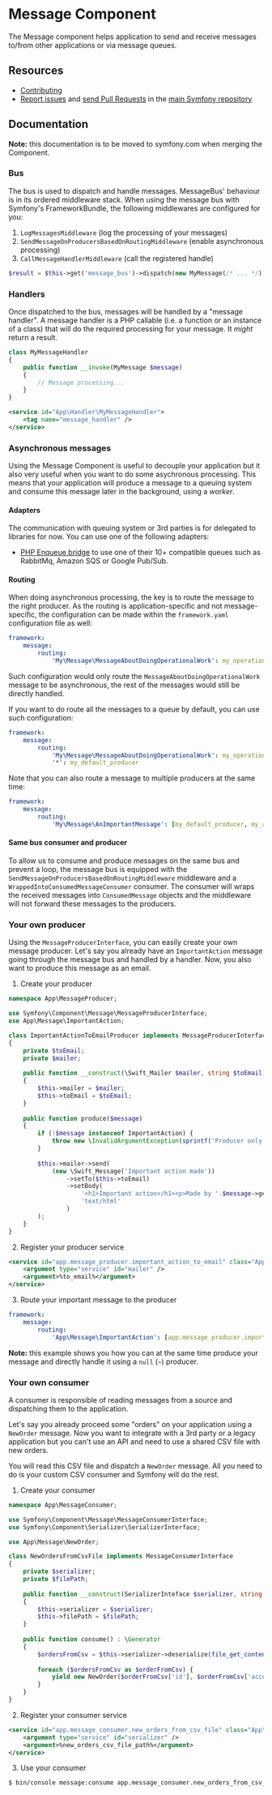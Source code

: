 Message Component
=================

The Message component helps application to send and receive messages to/from other applications or via
message queues.

Resources
---------

  * [Contributing](https://symfony.com/doc/current/contributing/index.html)
  * [Report issues](https://github.com/symfony/symfony/issues) and
    [send Pull Requests](https://github.com/symfony/symfony/pulls)
    in the [main Symfony repository](https://github.com/symfony/symfony)


Documentation
-------------

**Note:** this documentation is to be moved to symfony.com when merging the Component.

### Bus

The bus is used to dispatch and handle messages. MessageBus' behaviour is in its ordered middleware stack. When using
the message bus with Symfony's FrameworkBundle, the following middlewares are configured for you:

1. `LogMessagesMiddleware` (log the processing of your messages)
2. `SendMessageOnProducersBasedOnRoutingMiddleware` (enable asynchronous processing)
3. `CallMessageHandlerMiddleware` (call the registered handle)

```php
$result = $this->get('message_bus')->dispatch(new MyMessage(/* ... */));
```

### Handlers

Once dispatched to the bus, messages will be handled by a "message handler". A message handler is a PHP callable 
(i.e. a function or an instance of a class) that will do the required processing for your message. It _might_ return a
result.

```php
class MyMessageHandler
{
    public function __invoke(MyMessage $message)
    {
        // Message processing...
    }
}
```

```xml
<service id="App\Handler\MyMessageHandler">
    <tag name="message_handler" />
</service>
```

### Asynchronous messages

Using the Message Component is useful to decouple your application but it also very useful when you want to do some
asychronous processing. This means that your application will produce a message to a queuing system and consume this
message later in the background, using a _worker_.

#### Adapters

The communication with queuing system or 3rd parties is for delegated to libraries for now. You can use one of the 
following adapters:

- [PHP Enqueue bridge](https://github.com/sroze/enqueue-bridge) to use one of their 10+ compatible queues such as 
  RabbitMq, Amazon SQS or Google Pub/Sub.

#### Routing

When doing asynchronous processing, the key is to route the message to the right producer. As the routing is
application-specific and not message-specific, the configuration can be made within the `framework.yaml` 
configuration file as well:

```yaml
framework:
    message:
        routing:
            'My\Message\MessageAboutDoingOperationalWork': my_operations_producer
```

Such configuration would only route the `MessageAboutDoingOperationalWork` message to be asynchronous, the rest of the
messages would still be directly handled.

If you want to do route all the messages to a queue by default, you can use such configuration:
```yaml
framework:
    message:
        routing:
            'My\Message\MessageAboutDoingOperationalWork': my_operations_producer
            '*': my_default_producer
```

Note that you can also route a message to multiple producers at the same time:
```yaml
framework:
    message:
        routing:
            'My\Message\AnImportantMessage': [my_default_producer, my_audit_producer]
```

#### Same bus consumer and producer

To allow us to consume and produce messages on the same bus and prevent a loop, the message bus is equipped with the
`SendMessageOnProducersBasedOnRoutingMiddleware` middleware and a `WrappedIntoConsumedMessageConsumer` consumer. 
The consumer will wraps the received messages into `ConsumedMessage` objects and the middleware will not forward
these messages to the producers.


### Your own producer

Using the `MessageProducerInterface`, you can easily create your own message producer. Let's say you already have an
`ImportantAction` message going through the message bus and handled by a handler. Now, you also want to produce this
message as an email.

1. Create your producer

```php
namespace App\MessageProducer;

use Symfony\Component\Message\MessageProducerInterface;
use App\Message\ImportantAction;

class ImportantActionToEmailProducer implements MessageProducerInterface
{
    private $toEmail;
    private $mailer;
    
    public function __construct(\Swift_Mailer $mailer, string $toEmail)
    {
        $this->mailer = $mailer;
        $this->toEmail = $toEmail;
    }
    
    public function produce($message)
    {
        if (!$message instanceof ImportantAction) {
            throw new \InvalidArgumentException(sprintf('Producer only supports "%s" messages', ImportantAction::class));
        }
        
        $this->mailer->send(
            (new \Swift_Message('Important action made'))
                ->setTo($this->toEmail)
                ->setBody(
                    '<h1>Important action</h1><p>Made by '.$message->getUsername().'</p>',
                    'text/html'
                )
        );
    }
}
```

2. Register your producer service

```xml
<service id="app.message_producer.important_action_to_email" class="App\MessageProducer\ImportantActionToEmailProducer">
    <argument type="service" id="mailer" />
    <argument>%to_email%</argument>
</service>
```

3. Route your important message to the producer

```yaml
framework:
    message:
        routing:
            'App\Message\ImportantAction': [app.message_producer.important_action_to_email, ~]
```

**Note:** this example shows you how you can at the same time produce your message and directly handle it using a `null`
(`~`) producer.

### Your own consumer

A consumer is responsible of reading messages from a source and dispatching them to the application. 

Let's say you already proceed some "orders" on your application using a `NewOrder` message. Now you want to integrate with
a 3rd party or a legacy application but you can't use an API and need to use a shared CSV file with new orders.

You will read this CSV file and dispatch a `NewOrder` message. All you need to do is your custom CSV consumer and Symfony will do the rest.

1. Create your consumer

```php
namespace App\MessageConsumer;

use Symfony\Component\Message\MessageConsumerInterface;
use Symfony\Component\Serializer\SerializerInterface;

use App\Message\NewOrder;

class NewOrdersFromCsvFile implements MessageConsumerInterface
{
    private $serializer;
    private $filePath;
    
    public function __construct(SerializerInteface $serializer, string $filePath)
    {
        $this->serializer = $serializer;
        $this->filePath = $filePath;
    }
    
    public function consume() : \Generator
    {
        $ordersFromCsv = $this->serializer->deserialize(file_get_contents($this->filePath), 'csv'); 
        
        foreach ($ordersFromCsv as $orderFromCsv) {
            yield new NewOrder($orderFromCsv['id'], $orderFromCsv['account_id'], $orderFromCsv['amount']);
        }
    }
}
```

2. Register your consumer service

```xml
<service id="app.message_consumer.new_orders_from_csv_file" class="App\MessageConsumer\NewOrdersFromCsvFile">
    <argument type="service" id="serializer" />
    <argument>%new_orders_csv_file_path%</argument>
</service>
```

3. Use your consumer

```bash
$ bin/console message:consume app.message_consumer.new_orders_from_csv_file
```
